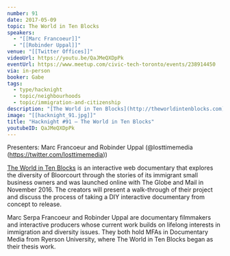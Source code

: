 ```yaml
---
number: 91
date: 2017-05-09
topic: The World in Ten Blocks
speakers:
  - "[[Marc Francoeur]]"
  - "[[Robinder Uppal]]"
venue: "[[Twitter Offices]]"
videoUrl: https://youtu.be/QaJMeQXDpPk
eventUrl: https://www.meetup.com/civic-tech-toronto/events/238914450
via: in-person
booker: Gabe
tags:
  - type/hacknight
  - topic/neighbourhoods
  - topic/immigration-and-citizenship
description: "[The World in Ten Blocks](http://theworldintenblocks.com) is an interactive web documentary that explores the diversity of Bloorcourt through the stories of its immigrant small business owners and was launched online with The Globe and Mail in November 2016. The creators will present a walk-through of their project and discuss the process of taking a DIY interactive documentary from concept to release."
image: "[[hacknight_91.jpg]]"
title: "Hacknight #91 – The World in Ten Blocks"
youtubeID: QaJMeQXDpPk
---
```


Presenters: Marc Francoeur and Robinder Uppal (@losttimemedia (https://twitter.com/losttimemedia))

[The World in Ten Blocks](http://theworldintenblocks.com) is an interactive web documentary that explores the diversity of Bloorcourt through the stories of its immigrant small business owners and was launched online with The Globe and Mail in November 2016. The creators will present a walk-through of their project and discuss the process of taking a DIY interactive documentary from concept to release.

Marc Serpa Francoeur and Robinder Uppal are documentary filmmakers and interactive producers whose current work builds on lifelong interests in immigration and diversity issues. They both hold MFAs in Documentary Media from Ryerson University, where The World in Ten Blocks began as their thesis work.
